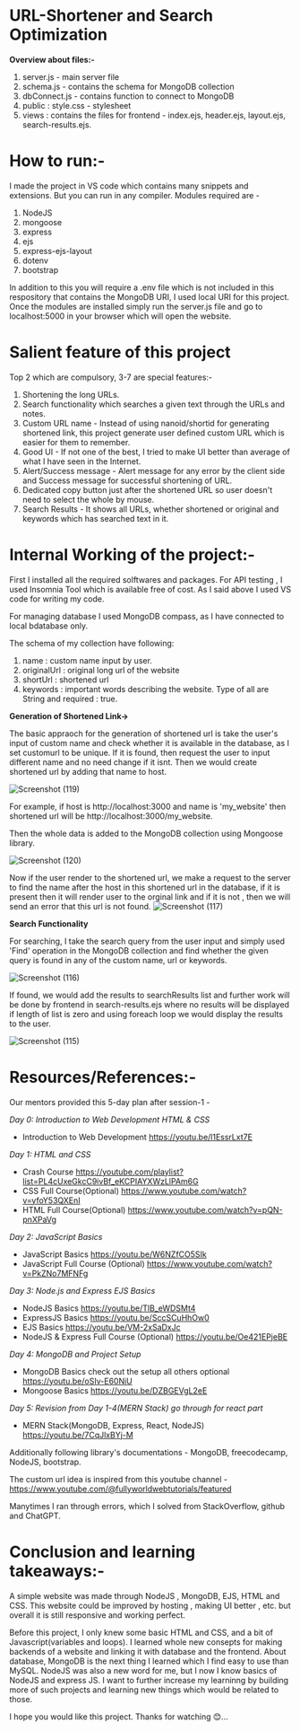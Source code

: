 # URL-Shortener and Search Optimization
**Overview about files:-**
1. server.js -  main server file
2. schema.js - contains the schema for MongoDB collection
3. dbConnect.js - contains function to connect to MongoDB
4. public : style.css - stylesheet
5. views : contains the files for frontend - index.ejs, header.ejs, layout.ejs, search-results.ejs.

# How to run:-

I made the project in VS code which contains many snippets and extensions. But you can run in any compiler.
Modules required are -
1. NodeJS
2. mongoose
3. express
4. ejs
5. express-ejs-layout
6. dotenv
7. bootstrap

In addition to this you will require a .env file which is not included in this respository that contains the MongoDB URI, I used local URI for this project.
Once the modules are installed simply run the server.js file and go to localhost:5000 in your browser which will open the website.

# Salient feature of this project

Top 2 which are compulsory, 3-7 are special features:- 
1. Shortening the long URLs.
2. Search functionality which searches a given text through the URLs and notes.
3. Custom URL name - Instead of using nanoid/shortid for generating shortened link, this project generate user defined custom URL which is easier for them to remember.
4. Good UI - If not one of the best, I tried to make UI better than average of what I have seen in the Internet.
5. Alert/Success message - Alert message for any error by the client side and Success message for successful shortening of URL.
6. Dedicated copy button just after the shortened URL so user doesn't need to select the whole by mouse.
7. Search Results - It shows all URLs, whether shortened or original and keywords which has searched text in it.


# Internal Working of the project:-

First I installed all the required solftwares and packages. For API testing , I used Insomnia Tool which is available free of cost. As I said above I used VS code for writing my code.

For managing database I used MongoDB compass, as I have connected to local bdatabase only.

The schema of my collection have following:
1. name : custom name input by user.
2. originalUrl : original long url of the website
3. shortUrl : shortened url
4. keywords : important words describing the website.
Type of all are String and required : true.

**Generation of Shortened Link->**

The basic appraoch for the generation of shortened url is take the user's input of custom name and check whether it is available in the database, as I set customurl to be unique. If it is found, then request the user to input different name and no need change if it isnt. Then we would create shortened url by adding that name to host. 

![Screenshot (119)](https://github.com/Mohit7076A/URL-Shortener/assets/98163995/66988102-db68-419d-a6c9-8a5dc9f0b1ab)


For example, if host is http://localhost:3000 and name is 'my_website' then shortened url will be http://localhost:3000/my_website.

Then the whole data is added to the MongoDB collection using Mongoose library.

![Screenshot (120)](https://github.com/Mohit7076A/URL-Shortener/assets/98163995/d554d34f-63a8-4383-8580-7e6b9457d571)


Now if the user render to the shortened url, we make a request to the server to find the name after the host in this shortened url in the database, if it is present then it will render user to the orginal link  and if it is not , then we will send an error that this url is not found.
![Screenshot (117)](https://github.com/Mohit7076A/URL-Shortener/assets/98163995/dfd83047-1e7d-499c-9caa-41a277132a9a)


**Search Functionality**

For searching, I take the search query from the user input and simply used 'Find' operation in the MongoDB collection and find whether the given query is found in any of the custom name, url or keywords.

![Screenshot (116)](https://github.com/Mohit7076A/URL-Shortener/assets/98163995/75be1370-d273-4cdd-af2b-d88e56249111)


If found, we would add the results to searchResults list and further work will be done by frontend in search-results.ejs where no results will be displayed if length of list is zero and using foreach loop we would display the results to the user.

![Screenshot (115)](https://github.com/Mohit7076A/URL-Shortener/assets/98163995/30953b45-92b7-44fe-b6fe-d35c25a9d419)

# Resources/References:-

Our mentors provided this 5-day plan after session-1 -

*Day 0: Introduction to Web Development HTML & CSS*
- Introduction to Web Development https://youtu.be/l1EssrLxt7E

*Day 1: HTML and CSS*
- Crash Course https://youtube.com/playlist?list=PL4cUxeGkcC9ivBf_eKCPIAYXWzLlPAm6G
- CSS Full Course(Optional) https://www.youtube.com/watch?v=yfoY53QXEnI
- HTML Full Course(Optional) https://www.youtube.com/watch?v=pQN-pnXPaVg

*Day 2: JavaScript Basics*
- JavaScript Basics https://youtu.be/W6NZfCO5SIk
- JavaScript Full Course (Optional) https://www.youtube.com/watch?v=PkZNo7MFNFg

*Day 3: Node.js and Express EJS Basics*
- NodeJS Basics https://youtu.be/TlB_eWDSMt4
- ExpressJS Basics https://youtu.be/SccSCuHhOw0
- EJS Basics https://youtu.be/VM-2xSaDxJc
- NodeJS & Express Full Course (Optional) https://youtu.be/Oe421EPjeBE

*Day 4: MongoDB and Project Setup*
- MongoDB Basics check out the setup all others optional https://youtu.be/oSIv-E60NiU
- Mongoose Basics https://youtu.be/DZBGEVgL2eE

*Day 5: Revision from Day 1-4(MERN Stack) go through for react part*
- MERN Stack(MongoDB, Express, React, NodeJS) https://youtu.be/7CqJlxBYj-M

Additionally following library's documentations - MongoDB, freecodecamp, NodeJS, bootstrap.

The custom url idea is inspired from this youtube channel - https://www.youtube.com/@fullyworldwebtutorials/featured

Manytimes I ran through errors, which I solved from StackOverflow, github and ChatGPT.


# Conclusion and learning takeaways:-

A simple website was made through NodeJS , MongoDB, EJS, HTML and CSS. This website could be improved by hosting , making UI better , etc. but overall it is still responsive and working perfect. 

Before this project, I only knew some basic HTML and CSS, and a bit of Javascript(variables and loops). I learned whole new consepts for making backends of a website and linking it with database and the frontend. About database, MongoDB is the next thing I learned which I find easy to use than MySQL. NodeJS was also a new word for me, but I now I know basics of NodeJS and express JS. I want to further increase my learninng by building more of such projects and learning new things which would be related to those.

I hope you would like this project. Thanks for watching 😊...
